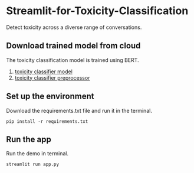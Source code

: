 # Streamlit-for-Toxicity-Classification
Detect toxicity across a diverse range of conversations.

## Download trained model from cloud
The toxicity classification model is trained using BERT.
1. [toxicity classifier model](https://drive.google.com/open?id=1plGGEs7__FnEfKTcdJm_1eitv5QiSUEg)
2. [toxicity classifier preprocessor](https://drive.google.com/open?id=12M-1dbC_C4iZhyvZ1X_NlGDG0GqOSnhe)

## Set up the environment
Download the requirements.txt file and run it in the terminal.

`pip install -r requirements.txt`

## Run the app
Run the demo in terminal.

`streamlit run app.py`
